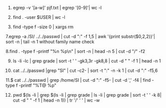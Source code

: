 1. egrep -v '[a-w]' pjf.txt | egrep '[0-9]'| wc -l

5. find . -user $USER | wc -l

6. find -type f -size 0 | xargs rm

7.egrep -a /SI/ ../../passwd | cut -d ":" -f 1,5 | awk '{print substr($0,2,2)}'| sort -n | tail -n 1
without family name check

8.find . -type f -printf "%n %p\n" | sort -n | head -n 5 | cut -d "/" -f2

9. ls -li -lc | grep grade | sort -t ' ' -gk3,3r -gk8,8 | cut -d " " -f 1 | head -n 1

10. cat ../../passwd |grep "SI" | cut -c2- | sort -t ":" -n -k 1 | cut -d ":" -f5,6 

11.$ cat ../../passwd | grep /home/SI | cut -d ":" -f5- | cut -d ',' -f4 | find -type f -printf "%T@ %p"

12. pwd $(ls -li | grep $(ls -li | grep grade | ls -li | grep grade | sort -t ' ' -k 8| cut -d " " -f 1 | head -n 1)) | tr '/' ' ' | wc -w
